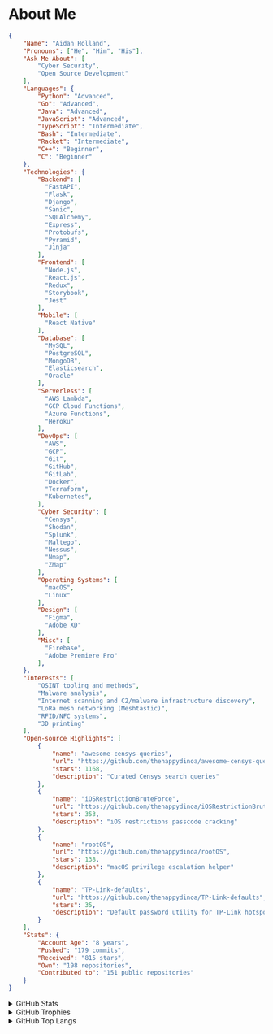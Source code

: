 # About Me

```json
{
    "Name": "Aidan Holland",
    "Pronouns": ["He", "Him", "His"],
    "Ask Me About": [
        "Cyber Security",
        "Open Source Development"
    ],
    "Languages": {
        "Python": "Advanced",
        "Go": "Advanced",
        "Java": "Advanced",
        "JavaScript": "Advanced",
        "TypeScript": "Intermediate",
        "Bash": "Intermediate",
        "Racket": "Intermediate",
        "C++": "Beginner",
        "C": "Beginner"
    },
    "Technologies": {
        "Backend": [
          "FastAPI",
          "Flask", 
          "Django",
          "Sanic",
          "SQLAlchemy",
          "Express",
          "Protobufs",
          "Pyramid",
          "Jinja"
        ],
        "Frontend": [
          "Node.js",
          "React.js",
          "Redux",
          "Storybook",
          "Jest"
        ],
        "Mobile": [
          "React Native"
        ],
        "Database": [
          "MySQL",
          "PostgreSQL",
          "MongoDB",
          "Elasticsearch",
          "Oracle"
        ],
        "Serverless": [
          "AWS Lambda",
          "GCP Cloud Functions",
          "Azure Functions",
          "Heroku"
        ],
        "DevOps": [
          "AWS",
          "GCP",
          "Git",
          "GitHub",
          "GitLab",
          "Docker",
          "Terraform",
          "Kubernetes",
        ],
        "Cyber Security": [
          "Censys",
          "Shodan",
          "Splunk",
          "Maltego",
          "Nessus",
          "Nmap",
          "ZMap"
        ],
        "Operating Systems": [
          "macOS",
          "Linux"
        ],
        "Design": [
          "Figma",
          "Adobe XD"
        ],
        "Misc": [
          "Firebase",
          "Adobe Premiere Pro"
        ],
    },
    "Interests": [
        "OSINT tooling and methods",
        "Malware analysis",
        "Internet scanning and C2/malware infrastructure discovery",
        "LoRa mesh networking (Meshtastic)",
        "RFID/NFC systems",
        "3D printing"
    ],
    "Open-source Highlights": [
        {
            "name": "awesome-censys-queries",
            "url": "https://github.com/thehappydinoa/awesome-censys-queries",
            "stars": 1168,
            "description": "Curated Censys search queries"
        },
        {
            "name": "iOSRestrictionBruteForce",
            "url": "https://github.com/thehappydinoa/iOSRestrictionBruteForce",
            "stars": 353,
            "description": "iOS restrictions passcode cracking"
        },
        {
            "name": "rootOS",
            "url": "https://github.com/thehappydinoa/rootOS",
            "stars": 138,
            "description": "macOS privilege escalation helper"
        },
        {
            "name": "TP-Link-defaults",
            "url": "https://github.com/thehappydinoa/TP-Link-defaults",
            "stars": 35,
            "description": "Default password utility for TP-Link hotspots"
        }
    ],
    "Stats": {
        "Account Age": "8 years",
        "Pushed": "179 commits",
        "Received": "815 stars",
        "Own": "198 repositories",
        "Contributed to": "151 public repositories"
    }
}

```

<details>
  <summary>GitHub Stats</summary>

[![GitHub stats card]](https://github.com/anuraghazra/github-readme-stats)

</details>

<details>
  <summary>GitHub Trophies</summary>

[![GitHub Trophies]](https://github.com/ryo-ma/github-profile-trophy)

</details>

<details>
  <summary>GitHub Top Langs</summary>

[![GitHub Top Langs]](https://github.com/anuraghazra/github-readme-stats)

</details>

<!-- Links -->

[github stats card]: https://github-readme-stats.vercel.app/api?username=thehappydinoa
[github trophies]: https://github-profile-trophy.vercel.app/?username=thehappydinoa&column=4&margin-w=18&margin-h=15
[github top langs]: https://github-readme-stats.vercel.app/api/top-langs/?username=thehappydinoa&layout=compact
